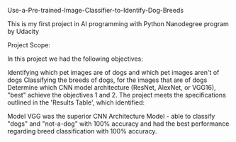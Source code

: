 Use-a-Pre-trained-Image-Classifier-to-Identify-Dog-Breeds

This is my first project in AI programming with Python Nanodegree program by Udacity

Project Scope:

In this project we had the following objectives:

Identifying which pet images are of dogs and which pet images aren't of dogs
Classifying the breeds of dogs, for the images that are of dogs
Determine which CNN model architecture (ResNet, AlexNet, or VGG16), "best" achieve the objectives 1 and 2.
The project meets the specifications outlined in the 'Results Table', which identified:

Model VGG was the superior CNN Architecture Model - able to classify "dogs" and "not-a-dog" with 100% accuracy and had the best performance regarding breed classification with 100% accuracy.
